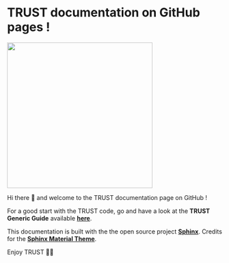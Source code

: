 # TRUST documentation on GitHub pages !

<img src="https://github.com/cea-trust-platform/trust-code/blob/master/bin/HTML/logo_trust.gif?raw=true" style="width:9cm;">

Hi there 👋 and welcome to the TRUST documentation page on GitHub !

For a good start with the TRUST code, go and have a look at the **TRUST Generic Guide** available **[here](https://cea-trust-platform.github.io/trust-documentation.github.io)**.

This documentation is built with the the open source project **[Sphinx](https://github.com/sphinx-doc/sphinx/blob/master/LICENSE)**. Credits for the **[Sphinx Material Theme](https://github.com/bashtage/sphinx-material/blob/main/LICENSE.md)**.

Enjoy TRUST 🍻🍻
